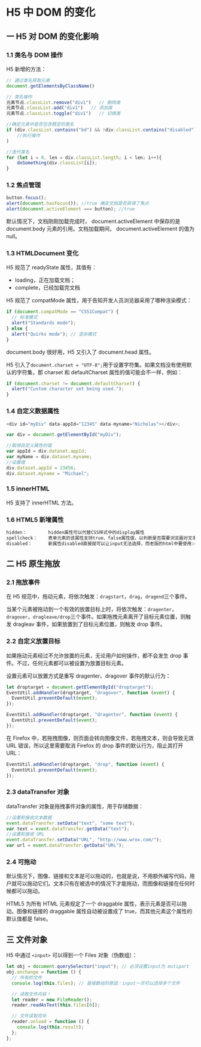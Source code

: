 # H5 中 DOM 的变化

## 一 H5 对 DOM 的变化影响

### 1.1 类名与 DOM 操作

H5 新增的方法：

```js
// 通过类名获取元素
document.getElementsByClassName()

// 类名操作
元素节点.classList.remove("div1")   // 删除类
元素节点.classList.add("div1")   // 添加类
元素节点.classList.toggle("div1")   // 切换类

//确定元素中是否包含既定的类名
if (div.classList.contains("bd") && !div.classList.contains("disabled")){
    //执行操作
)

//迭代类名
for (let i = 0, len = div.classList.length; i < len; i++){
    doSomething(div.classList[i]);
}
```

### 1.2 焦点管理

```js
button.focus();
alert(document.hasFocus()); //true 确定文档是否获得了焦点
alert(document.activeElement === button); //true
```

默认情况下，文档刚刚加载完成时， document.activeElement 中保存的是 document.body 元素的引用。文档加载期间， document.activeElement 的值为 null。

### 1.3 HTMLDocument 变化

H5 规范了 readyState 属性，其值有：

- loading，正在加载文档；
- complete，已经加载完文档

H5 规范了 compatMode 属性，用于告知开发人员浏览器采用了哪种渲染模式：

```js
if (document.compatMode == "CSS1Compat") {
  // 标准模式
  alert("Standards mode");
} else {
  alert("Quirks mode"); // 混杂模式
}
```

document.body 很好用，H5 又引入了 document.head 属性。

H5 引入了`document.charset = "UTF-8";`用于设置字符集。如果文档没有使用默认的字符集，那 charset 和 defaultCharset 属性的值可能会不一样，例如：

```js
if (document.charset != document.defaultCharset) {
  alert("Custom character set being used.");
}
```

### 1.4 自定义数据属性

```js
<div id="myDiv" data-appId="12345" data-myname="Nicholas"></div>;

var div = document.getElementById("myDiv");

//取得自定义属性的值
var appId = div.dataset.appId;
var myName = div.dataset.myname;
//设置值
div.dataset.appId = 23456;
div.dataset.myname = "Michael";
```

### 1.5 innerHTML

H5 支持了 innerHTML 方法。

### 1.6 HTML5 新增属性

```txt
hidden：        hidden属性可以代替CSS样式中的display属性
spellcheck：    表单元素的该属性支持true、false属性值，以判断是否需要浏览器对文本进行校验，如：对拼错的单词进行提示。
disabled：      新属性disabled直接就可以让input无法选择，而老版的html中要使用:disabled="disabled"
```

## 二 H5 原生拖放

### 2.1 拖放事件

在 H5 规范中，拖动元素，将依次触发：`dragstart`，`drag`，`dragend`三个事件。

当某个元素被拖动到一个有效的放置目标上时，将依次触发：`dragenter`，`dragover`，`dragleave/drop`三个事件。如果拖拽元素离开了目标元素位置，则触发 dragleav 事件，如果放置到了目标元素位置，则触发 drop 事件。

### 2.2 自定义放置目标

如果拖动元素经过不允许放置的元素，无论用户如何操作，都不会发生 drop 事件。不过，任何元素都可以被设置为放置目标元素。

设置元素可以放置方式是重写 dragenter、dragover 事件的默认行为：

```js
let droptarget = document.getElementById("droptarget");
EventUtil.addHandler(droptarget, "dragover", function (event) {
  EventUtil.preventDefault(event);
});

EventUtil.addHandler(droptarget, "dragenter", function (event) {
  EventUtil.preventDefault(event);
});
```

在 Firefox 中，若拖拽图像，则页面会转向图像文件，若拖拽文本，则会导致无效 URL 错误，所以这里需要取消 Firefox 的 drop 事件的默认行为，阻止其打开 URL：

```js
EventUtil.addHandler(droptarget, "drop", function (event) {
  EventUtil.preventDefault(event);
});
```

### 2.3 dataTransfer 对象

dataTransfer 对象是拖拽事件对象的属性，用于存储数据：

```js
//设置和接收文本数据
event.dataTransfer.setData("text", "some text");
var text = event.dataTransfer.getData("text");
//设置和接收 URL
event.dataTransfer.setData("URL", "http://www.wrox.com/");
var url = event.dataTransfer.getData("URL");
```

### 2.4 可拖动

默认情况下，图像、链接和文本是可以拖动的，也就是说，不用额外编写代码，用户就可以拖动它们。文本只有在被选中的情况下才能拖动，而图像和链接在任何时候都可以拖动。

HTML5 为所有 HTML 元素规定了一个 draggable 属性，表示元素是否可以拖动。图像和链接的 draggable 属性自动被设置成了 true，而其他元素这个属性的默认值都是 false。

## 三 文件对象

H5 中通过 `<input>` 可以得到一个 Files 对象（伪数组）：

```js
let obj = document.querySelector("input"); // 必须设置input为 mutipart
obj.onchange = function () {
  // 所有的文件
  console.log(this.files); // 是维数组的原因：input一次可以选择多个文件

  // 读取文件内容！
  let reader = new FileReader();
  reader.readAsText(this.files[0]);

  // 文件读取完毕
  reader.onload = function () {
    console.log(this.result);
  };
};
```

